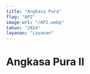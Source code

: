 ```yaml
---
title: "Angkasa Pura"
flag: "AP2"
image-url: "/AP2.webp"
tahun: "2024"
layanan: "Layanan"
---
```


# Angkasa Pura II




